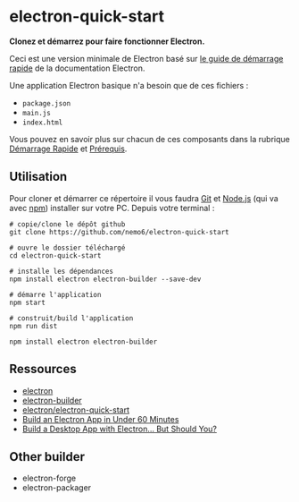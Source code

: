 # electron-quick-start

**Clonez et démarrez pour faire fonctionner Electron.**

Ceci est une version minimale de Electron basé sur [le guide de démarrage rapide](https://www.electronjs.org/fr/docs/latest/tutorial/quick-start) de la documentation Electron.

Une application Electron basique n'a besoin que de ces fichiers :

- `package.json`
- `main.js`
- `index.html`

Vous pouvez en savoir plus sur chacun de ces composants dans la rubrique [Démarrage Rapide](https://www.electronjs.org/fr/docs/latest/tutorial/quick-start) et [Prérequis](https://www.electronjs.org/fr/docs/latest/tutorial/tutorial-prerequisites).

## Utilisation

Pour cloner et démarrer ce répertoire il vous faudra [Git](https://git-scm.com) et [Node.js](https://nodejs.org/en/download/) (qui va avec [npm](http://npmjs.com)) installer sur votre PC. Depuis votre terminal :

```
# copie/clone le dépôt github
git clone https://github.com/nemo6/electron-quick-start

# ouvre le dossier téléchargé
cd electron-quick-start

# installe les dépendances
npm install electron electron-builder --save-dev

# démarre l'application
npm start

# construit/build l'application
npm run dist
```

```
npm install electron electron-builder
```

## Ressources

- [electron](https://www.npmjs.com/package/electron)
- [electron-builder](https://www.npmjs.com/package/electron-builder)
- [electron/electron-quick-start](https://github.com/electron/electron-quick-start)
- [Build an Electron App in Under 60 Minutes](https://www.youtube.com/watch?v=kN1Czs0m1SU)
- [Build a Desktop App with Electron... But Should You?](https://www.youtube.com/watch?v=3yqDxhR2XxE)

## Other builder

- electron-forge
- electron-packager
